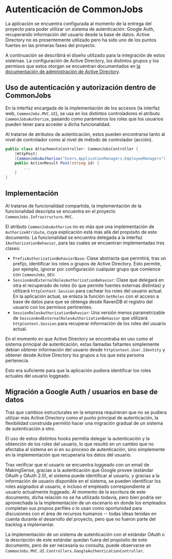 # Autenticación de CommonJobs

La aplicación se encuentra configurada al momento de la entrega del proyecto para poder utilizar un sistema de autenticación: Google Auth, recuperando información del usuario desde la base de datos. Active Directory no es presentemente utilizado pero ha sido uno de los puntos fuertes en las primeras fases del proyecto.

A continuación se describirá el diseño utilizado para la integración de estos sistemas. La configuración de Active Directory, los distintos grupos y los permisos que estos otorgan se encuentran documentados en [la documentación de administración de Active Directory](../Implantacion/Autenticacion-y-Autorizacion).

## Uso de autenticación y autorización dentro de CommonJobs

En la interfaz encargada de la implementación de los accesos (la interfaz web, `CommonJobs.MVC.UI`), se usa en los distintos controladores el atributo `CommonJobsAuthorize`, pasando como parámetros los roles que los usuarios pueden tener para acceder a dicha funcionalidad.

Al tratarse de atributos de autenticación, estos pueden encontrarse tanto al nivel de controlador como al nivel de método de controlador (acción).

```csharp
public class AttachmentsController: CommonJobsController {
    [HttpPost]
    [CommonJobsAuthorize("Users,ApplicationManagers,EmployeeManagers")]
    public ActionResult Post(string id) {
        ...
    }   
}
```

## Implementación

Al tratarse de funcionalidad compartida, la implementación de la funcionalidad descripta se encuentra en el proyecto `CommonJobs.Infrastructure.MVC`.

El atributo `CommonJobsAuthorize` no es más que una implementación de `AuthorizeAtribute`, cuya explicación está más allá del propósito de este documento. La funcionalidad se encuentra delegada a la interfaz `IAuthorizationBehavior`, para las cuales se encuentran implementadas tres clases:

- `PrefixAuthorizationBehaviorBase`: Clase abstracta que permitirá, tras un prefijo, identificar los roles o grupos de Active Directory. Esto permite, por ejemplo, ignorar por configuración cualquier grupo que comience con `CommonJobs_DEV`.
- `SessionAndExternalRolesAuthorizationBehavior`: Clase que delegará en otra el recuperado de roles (lo que permite fuentes externas distintas) y utilizará `httpContext.Session` para cachear los roles del usuario actual. En la aplicación actual, se enlaza la función `GetRoles` con el acceso a base de datos para que se obtenga desde RavenDB el registro del usuario con los permisos pertinentes.
- `SessionRolesAuthorizationBehavior`: Una versión menos parametrizable de `SessionAndExternalRolesAuthorizationBehavior` que utilizará `httpContext.Session` para recuperar información de los roles del usuario actual.

En el momento en que Active Directory se encontraba en uso como el sistema principal de autenticación, estas llamadas faltantes simplemente debían obtener información del usuario desde `httpContext.User.Identity` y obtener desde Active Directory los grupos a los que esta persona pertenecía.

Esto era suficiente para que la aplicación pudiera identificar los roles actuales del usuario loggeado.

## Migración a Google Auth / usuarios en base de datos

Tras que cambios estructurales en la empresa requirieran que no se pudiera utilizar más Active Directory como el punto principal de autenticación, la flexibilidad construida permitió hacer una migración gradual de un sistema de autenticación a otro.

El uso de estos distintos hooks permitía delegar la autenticación y la obtención de los roles del usuario, lo que resultó en un cambio que no afectaba al sistema en sí en su proceso de autenticación, sino simplemente en la implementación que recuperaría los datos del usuario.

Tras verificar que el usuario se encuentra loggeado con un email de MakingSense, gracias a la autenticación que Google provee (estándar OAuth y OAuth 2.0), el sistema puede identificar al usuario, y gracias a la información de usuario disponible en el sistema, se pueden identificar los roles asignados al usuario, e incluso el empleado correspondiente al usuario actualmente loggeado. Al momento de la escritura de este documento, dicha relación no se ha utilizado todavía, pero bien podría ser aprovechada la la implementación de un escenario en donde los empleados completan sus propios perfiles o lo usan como oportunidad para discusiones con el área de recursos humanos -- todas ideas tenidas en cuenta durante el desarrollo del proyecto, pero que no fueron parte del backlog a implementar.

La implementación de un sistema de autenticación con el estándar OAuth o la descripción de este estándar quedan fuera del propósito de este documento, pero de ser necesaria su consulta, puede observarse en `CommonJobs.MVC.UI.Controllers.GoogleAuthenticationController`.